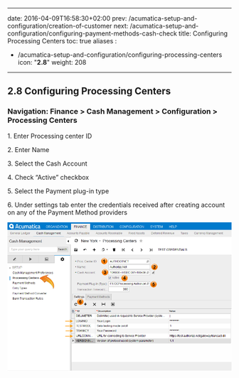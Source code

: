 
---
date: 2016-04-09T16:58:30+02:00
prev: /acumatica-setup-and-configuration/creation-of-customer
next: /acumatica-setup-and-configuration/configuring-payment-methods-cash-check
title: Configuring Processing Centers
toc: true
aliases :
  - /acumatica-setup-and-configuration/configuring-processing-centers
icon: "<b>2.8</b>"
weight: 208
---

## 2.8 Configuring Processing Centers

### Navigation: Finance > Cash Management > Configuration > Processing Centers

<p>1. Enter Processing center ID</p>

<p>2. Enter Name</p>

<p>3. Select the Cash Account</p>

<p>4. Check “Active” checkbox</p>

<p>5. Select the Payment plug-in type</p>

<p>6. Under settings tab enter the credentials received after creating account on any of the Payment Method
providers</p>

![Configuring Processing Centers](images/configuring-processing-centers-1.png?classes=shadow)
